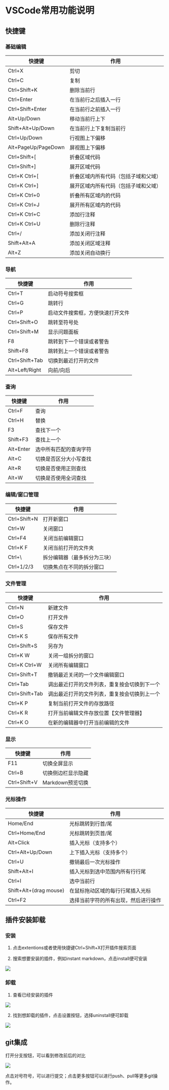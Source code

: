 # VSCode常用功能说明

## 快捷键

### 基础编辑


|  快捷键   | 作用  |
|  ----  | ----  |
|Ctrl+X	|剪切|
|Ctrl+C|	复制|
|Ctrl+Shift+K|	删除当前行|
|Ctrl+Enter|	在当前行之后插入一行|
|Ctrl+Shift+Enter|	在当前行之前插入一行|
|Alt+Up/Down|	移动当前行上下|
|Shift+Alt+Up/Down|	在当前行上下复制当前行|
|Ctrl+Up/Down|	行视图上下偏移|
|Alt+PageUp/PageDown|	屏视图上下偏移|
|Ctrl+Shift+[	|折叠区域代码|
|Ctrl+Shift+]	|展开区域代码|
|Ctrl+K Ctrl+[|	折叠区域内所有代码（包括子域和父域）|
|Ctrl+K Ctrl+]|	展开区域内所有代码（包括子域和父域）|
|Ctrl+K Ctrl+0|	折叠所有区域内的代码|
|Ctrl+K Ctrl+J|	展开所有区域内的代码|
|Ctrl+K Ctrl+C|	添加行注释|
|Ctrl+K Ctrl+U|	删除行注释|
|Ctrl+/	|添加关闭行注释|
|Shift+Alt+A|	添加关闭区域注释|
|Alt+Z|	添加关闭自动换行|
### 导航
|  快捷键   | 作用  |
|  ----  | ----  |
|Ctrl+T	|启动符号搜索框|
|Ctrl+G|	跳转行|
|Ctrl+P|	启动文件搜索框，方便快速打开文件|
|Ctrl+Shift+O|	跳转至符号处|
|Ctrl+Shift+M|	显示问题面板|
|F8|	跳转到下一个错误或者警告|
|Shift+F8|	跳转到上一个错误或者警告|
|Ctrl+Shift+Tab	|切换到最近打开的文件|
|Alt+Left/Right|	向前/向后|
### 查询
|  快捷键   | 作用  |
|  ----  | ----  |
|Ctrl+F|	查询|
|Ctrl+H|	替换|
|F3|	查找下一个|
|Shift+F3|	查找上一个|
|Alt+Enter|	选中所有匹配的查询字符|
|Alt+C|	切换是否区分大小写查找|
|Alt+R|	切换是否使用正则查找|
|Alt+W|	切换是否使用全词查找|
### 编辑/窗口管理
|  快捷键   | 作用  |
|  ----  | ----  |
|Ctrl+Shift+N|	打开新窗口|
|Ctrl+W	|关闭窗口|
|Ctrl+F4|	关闭当前编辑窗口|
|Ctrl+K F|	关闭当前打开的文件夹|
|Ctrl+\	|拆分编辑器（最多拆分为三块）|
|Ctrl+1/2/3	|切换焦点在不同的拆分窗口|
### 文件管理
|  快捷键   | 作用  |
|  ----  | ----  |
|Ctrl+N|	新建文件|
|Ctrl+O|	打开文件|
|Ctrl+S|	保存文件|
|Ctrl+K S|	保存所有文件|
|Ctrl+Shift+S|	另存为|
|Ctrl+K W|	关闭一组拆分的窗口|
|Ctrl+K Ctrl+W|	关闭所有编辑窗口|
|Ctrl+Shift+T|	撤销最近关闭的一个文件编辑窗口|
|Ctrl+Tab|	调出最近打开的文件列表，重复按会切换到下一个|
|Ctrl+Shift+Tab|	调出最近打开的文件列表，重复按会切换到上一个|
|Ctrl+K P|	复制当前打开文件的存放路径|
|Ctrl+K R|	打开当前编辑文件存放位置【文件管理器】|
|Ctrl+K O|	在新的编辑器中打开当前编辑的文件|
### 显示
|  快捷键   | 作用  |
|  ----  | ----  |
|F11|	切换全屏显示|
|Ctrl+B|	切换侧边栏显示隐藏|
|Ctrl+Shift+V|	Markdown预览切换|
### 光标操作
|  快捷键   | 作用  |
|  ----  | ----  |
|Home/End|	光标跳转到行首/尾|
|Ctrl+Home/End|	光标跳转到页首/尾|
|Alt+Click|	插入光标（支持多个）|
|Ctrl+Alt+Up/Down|	上下插入光标（支持多个）|
|Ctrl+U|	撤销最后一次光标操作|
|Shift+Alt+I|	插入光标到选中范围内所有行行尾|
|Ctrl+I|	选中当前行|
|Shift+Alt+(drag mouse)	|在鼠标拖动区域的每行行尾插入光标|
|Ctrl+F2|	选择当前字符的所有出现，然后进行操作|

## 插件安装卸载
### 安装
1. 点击extentions或者使用快捷键Ctrl+Shift+X打开插件搜索页面

2. 搜索想要安装的插件，例如instant markdown，点击install便可安装

![](https://work.mafengshe.com/static/upload/article/pic1561728129103.jpg)

### 卸载
1. 查看已经安装的插件

![](https://work.mafengshe.com/static/upload/article/pic1561728202252.jpg)

2. 找到想卸载的插件，点击设置按钮，选择uninstall便可卸载

![](https://work.mafengshe.com/static/upload/article/pic1561728296692.jpg)

## git集成

打开分支按钮，可以看到修改前后的对比

![](https://work.mafengshe.com/static/upload/article/pic1561728767581.jpg)

点击对号符号，可以进行提交；点击更多按钮可以进行push、pull等更多git操作。
